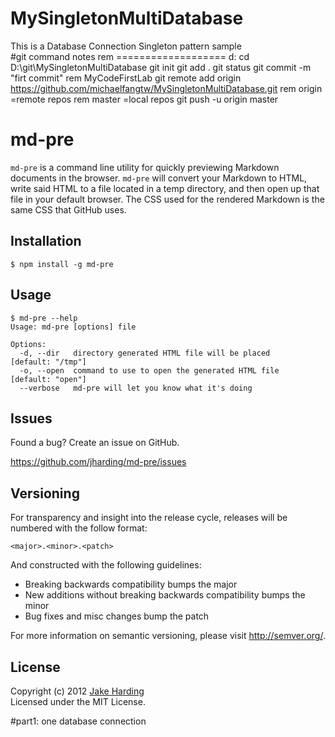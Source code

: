 # MySingletonMultiDatabase
This is a Database Connection Singleton pattern sample <br>
#git command notes
rem ===================
d:
cd D:\git\MySingletonMultiDatabase
git init
git add .
git status
git commit -m "firt commit"
rem MyCodeFirstLab
git remote add origin https://github.com/michaelfangtw/MySingletonMultiDatabase.git
rem origin =remote repos
rem master =local repos
git push -u origin master


md-pre
======

`md-pre` is a command line utility for quickly previewing Markdown documents in the browser. `md-pre` will convert your Markdown to HTML, write said HTML to a file located in a temp directory, and then open up that file in your default browser. The CSS used for the rendered Markdown is the same CSS that GitHub uses. 

Installation
------------

```
$ npm install -g md-pre
```

Usage
-----

```
$ md-pre --help
Usage: md-pre [options] file

Options:
  -d, --dir   directory generated HTML file will be placed    [default: "/tmp"]
  -o, --open  command to use to open the generated HTML file  [default: "open"]
  --verbose   md-pre will let you know what it's doing
```

Issues
------

Found a bug? Create an issue on GitHub.

https://github.com/jharding/md-pre/issues

Versioning
----------

For transparency and insight into the release cycle, releases will be numbered with the follow format:

`<major>.<minor>.<patch>`

And constructed with the following guidelines:

* Breaking backwards compatibility bumps the major
* New additions without breaking backwards compatibility bumps the minor
* Bug fixes and misc changes bump the patch

For more information on semantic versioning, please visit http://semver.org/.

License
-------

Copyright (c) 2012 [Jake Harding](http://thejakeharding.com)  
Licensed under the MIT License.


#part1: one database connection <br>







